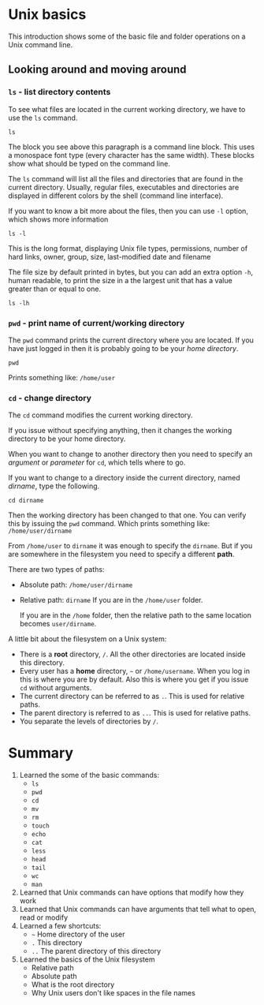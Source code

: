 # Unix basics
This introduction shows some of the basic file and folder operations
on a Unix command line.

## Looking around and moving around

### `ls` - list directory contents
To see what files are located in the current working directory, we
have to use the `ls` command.

    ls

The block you see above this paragraph is a command line block. This
uses a monospace font type (every character has the same width). These
blocks show what should be typed on the command line.

The `ls` command will list all the files and directories that are found
in the current directory. Usually, regular files, executables and
directories are displayed in different colors by the shell (command
line interface).

If you want to know a bit more about the files, then you can use `-l`
option, which shows more information

    ls -l

This is the long format, displaying Unix file types, permissions,
number of hard links, owner, group, size, last-modified date and
filename

The file size by default printed in bytes, but you can add an extra
option `-h`, human readable, to print the size in a the largest unit
that has a value greater than or equal to one.

    ls -lh

### `pwd` - print name of current/working directory

The `pwd` command prints the current directory where you are
located. If you have just logged in then it is probably going to be
your _home directory_.

    pwd

Prints something like: `/home/user`

### `cd` - change directory

The `cd` command modifies the current working directory.

If you issue without specifying anything, then it changes the working
directory to be your home directory.

When you want to change to another directory then you need to specify
an _argument_ or _parameter_ for `cd`, which tells where to go.

If you want to change to a directory inside the current directory,
named _dirname_, type the following.

    cd dirname

Then the working directory has been changed to that one. You can
verify this by issuing the `pwd` command. Which prints something like:
`/home/user/dirname`

From `/home/user` to `dirname` it was enough to specify the
`dirname`. But if you are somewhere in the filesystem you need to
specify a different **path**.

There are two types of paths:

- Absolute path: `/home/user/dirname`
- Relative path: `dirname`
    If you are in the `/home/user` folder.

    If you are in the `/home` folder, then the relative path to the
    same location becomes `user/dirname`.

A little bit about the filesystem on a Unix system:
- There is a **root** directory, `/`. All the other directories are
  located inside this directory.
- Every user has a **home** directory, `~` or `/home/username`. When
  you log in this is where you are by default. Also this is where you
  get if you issue `cd` without arguments.
- The current directory can be referred to as `.`. This is used for
  relative paths.
- The parent directory is referred to as `..`. This is used for
  relative paths.
- You separate the levels of directories by `/`.

# Summary
1. Learned the some of the basic commands:
    - `ls`
	- `pwd`
	- `cd`
	- `mv`
	- `rm`
	- `touch`
	- `echo`
	- `cat`
	- `less`
	- `head`
	- `tail`
	- `wc`
	- `man`
2. Learned that Unix commands can have options that modify how they work
2. Learned that Unix commands can have arguments that tell what to
   open, read or modify
3. Learned a few shortcuts:
    - `~` Home directory of the user
	- `.` This directory
	- `..` The parent directory of this directory
4. Learned the basics of the Unix filesystem
    - Relative path
	- Absolute path
	- What is the root directory
	- Why Unix users don't like spaces in the file names

